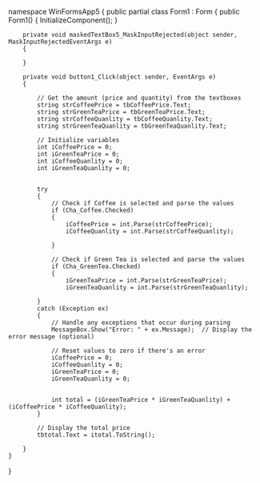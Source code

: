 namespace WinFormsApp5
{
    public partial class Form1 : Form
    {
        public Form1()
        {
            InitializeComponent();
        }

        private void maskedTextBox5_MaskInputRejected(object sender, MaskInputRejectedEventArgs e)
        {

        }

        private void button1_Click(object sender, EventArgs e)
        {

            // Get the amount (price and quantity) from the textboxes
            string strCoffeePrice = tbCoffeePrice.Text;
            string strGreenTeaPrice = tbGreenTeaPrice.Text;
            string strCoffeeQuanlity = tbCoffeeQuanlity.Text;
            string strGreenTeaQuanlity = tbGreenTeaQuanlity.Text;

            // Initialize variables
            int iCoffeePrice = 0;
            int iGreenTeaPrice = 0;
            int iCoffeeQuanlity = 0;
            int iGreenTeaQuanlity = 0;
           

            try
            {
                // Check if Coffee is selected and parse the values
                if (Cha_Coffee.Checked) 
                {
                    iCoffeePrice = int.Parse(strCoffeePrice);
                    iCoffeeQuanlity = int.Parse(strCoffeeQuanlity);
                    
                }

                // Check if Green Tea is selected and parse the values
                if (Cha_GreenTea.Checked)
                {
                    iGreenTeaPrice = int.Parse(strGreenTeaPrice);
                    iGreenTeaQuanlity = int.Parse(strGreenTeaQuanlity);
                  
            }
            catch (Exception ex)
            {
                // Handle any exceptions that occur during parsing
                MessageBox.Show("Error: " + ex.Message);  // Display the error message (optional)

                // Reset values to zero if there's an error
                iCoffeePrice = 0;
                iCoffeeQuanlity = 0;
                iGreenTeaPrice = 0;
                iGreenTeaQuanlity = 0;
                

                int total = (iGreenTeaPrice * iGreenTeaQuanlity) + (iCoffeePrice * iCoffeeQuanlity);
            }

            // Display the total price
            tbtotal.Text = itotal.ToString();

        }
    }
}
